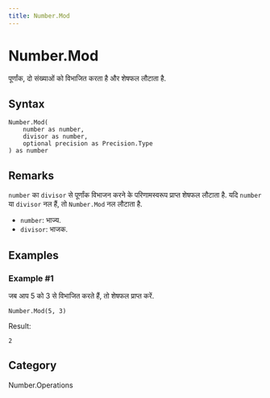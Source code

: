 ```yaml
---
title: Number.Mod
---
```


# Number.Mod


पूर्णांक, दो संख्याओं को विभाजित करता है और शेषफल लौटाता है.


## Syntax

```powerquery
Number.Mod(
    number as number,
    divisor as number,
    optional precision as Precision.Type
) as number
```


## Remarks

<code>number</code> का <code>divisor</code> से पूर्णांक विभाजन करने के परिणामस्वरूप प्राप्त शेषफल लौटाता है.    यदि <code>number</code> या <code>divisor</code> नल हैं, तो <code>Number.Mod</code> नल लौटाता है.      <ul>        <li><code>number</code>: भाज्य.</li>        <li><code>divisor</code>: भाजक.</li>      </ul>


## Examples

### Example #1 
जब आप 5 को 3 से विभाजित करते हैं, तो शेषफल प्राप्त करें.
```powerquery
Number.Mod(5, 3)
```

Result: 
```powerquery
2
```




## Category
Number.Operations
